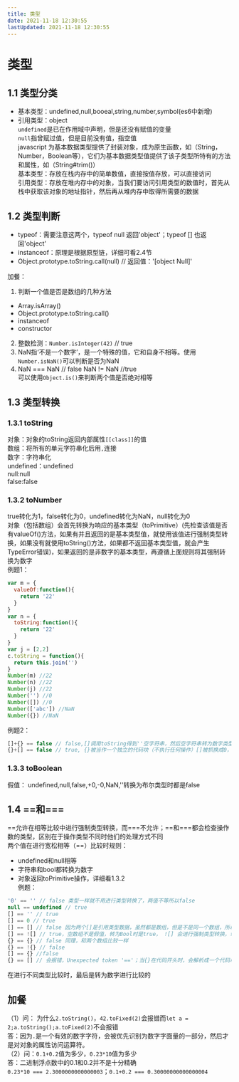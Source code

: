 ```yaml
---
title: 类型
date: 2021-11-18 12:30:55
lastUpdated: 2021-11-18 12:30:55
---
```


# 类型
## 1.1 类型分类
* 基本类型：undefined,null,booeal,string,number,symbol(es6中新增)
* 引用类型：object  
`undefined`是已在作用域中声明，但是还没有赋值的变量  
`null`指曾赋过值，但是目前没有值，指空值  
javascript 为基本数据类型提供了封装对象，成为原生函数，如（String，Number，Boolean等），它们为基本数据类型值提供了该子类型所特有的方法和属性，如（String#trim()）  
基本类型：存放在栈内存中的简单数值，直接按值存放，可以直接访问  
引用类型：存放在堆内存中的对象，当我们要访问引用类型的数值时，首先从栈中获取该对象的地址指针，然后再从堆内存中取得所需要的数据
## 1.2 类型判断
* typeof：需要注意这两个，typeof null 返回'object'；typeof [] 也返回'object'
* instanceof：原理是根据原型链，详细可看2.4节
* Object.prototype.toString.call(null) // 返回值：'[object Null]' 

加餐：
1. 判断一个值是否是数组的几种方法
* Array.isArray()
* Object.prototype.toString.call()
* instanceof 
* constructor
2. 整数检测：`Number.isInteger(42)` // true  
3. NaN指‘不是一个数字’，是一个特殊的值，它和自身不相等。使用`Number.isNaN()`可以判断是否为NaN
4. NaN === NaN // false
NaN != NaN //true  
可以使用`Object.is()`来判断两个值是否绝对相等
## 1.3 类型转换
### 1.3.1 toString
对象：对象的toString返回内部属性`[[class]]`的值  
数组：将所有的单元字符串化后用`,`连接  
数字：字符串化  
undefined：undefined  
null:null  
false:false
### 1.3.2 toNumber
true转化为1，false转化为0，undefined转化为NaN，null转化为0  
对象（包括数组）会首先转换为响应的基本类型（toPrimitive）(先检查该值是否有valueOf()方法，如果有并且返回的是基本类型值，就使用该值进行强制类型转换，如果没有就使用toString()方法，如果都不返回基本类型值，就会产生TypeError错误)，如果返回的是非数字的基本类型，再遵循上面规则将其强制转换为数字  
例题1：
```js
var m = {
  valueOf:function(){
    return '22'
  }
}
var n = {
  toString:function(){
    return '22'
  }
}
var j = [2,2]
c.toString = function(){
  return this.join('')
}
Number(m) //22
Number(n) //22
Number(j) //22
Number('') //0
Number([]) //0
Number(['abc']) //NaN
Number({}) //NaN
```
例题2：
```js
[]+{} == false // false,[]调用toString得到''空字符串，然后空字符串转为数字类型为0，{}调用toString返回内部属性`[[class]]`即[['object object']] ，得到[]+{} ==== '[object Object]'
{}+[] == false // true, {}被当作一个独立的代码块（不执行任何操作）[]被抓换成0，0==false
```
### 1.3.3 toBoolean
假值：
undefined,null,false,+0,-0,NaN,''转换为布尔类型时都是false

## 1.4 ==和===
==允许在相等比较中进行强制类型转换，而===不允许；==和===都会检查操作数的类型，区别在于操作类型不同时他们的处理方式不同  
两个值在进行宽松相等（==）比较时规则：  
* undefined和null相等
* 字符串和bool都转换为数字
* 对象返回toPrimitive操作，详细看1.3.2  
例题：
```js
'0' == '' // false 类型一样就不用进行类型转换了，两值不等所以false
null == undefined // true
[] == '' // true
[] == 0 // true
[] == [] // false 因为两个[]是引用类型数据，虽然都是数组，但是不是同一个数组，所以是false
[] == ![] // true，空数组不是假值，转为Bool时是true， ![] 会进行强制类型转换，![]转为false；然后[]转为'',再转为0
{} == {} // false 同理，和两个数组比较一样
{} == !{} // false
[] == {} //false
{} == [] // 会报错，Unexpected token '=='；当{}在代码开头时，会解析成一个代码块。当const a = {} 判断a == [] 返回的是false
```
在进行不同类型比较时，最后是转为数字进行比较的
## 加餐
（1）问： 为什么`2.toString()`，`42.toFixed(2)`会报错而`let a = 2;a.toString();a.toFixed(2)`不会报错  
答：因为`.`是一个有效的数字字符，会被优先识别为数字字面量的一部分，然后才是对对象的属性访问运算符。  
（2）问：`0.1+0.2`值为多少，`0.23*10`值为多少  
答：二进制浮点数中的0.1和0.2并不是十分精确  
`0.23*10 === 2.3000000000000003`；`0.1+0.2 === 0.30000000000000004`

